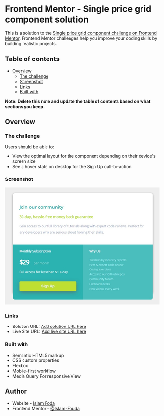 # Frontend Mentor - Single price grid component solution

This is a solution to the [Single price grid component challenge on Frontend Mentor](https://www.frontendmentor.io/challenges/single-price-grid-component-5ce41129d0ff452fec5abbbc). Frontend Mentor challenges help you improve your coding skills by building realistic projects. 

## Table of contents

- [Overview](#overview)
  - [The challenge](#the-challenge)
  - [Screenshot](#screenshot)
  - [Links](#links)
  - [Built with](#built-with)
  


**Note: Delete this note and update the table of contents based on what sections you keep.**

## Overview

### The challenge

Users should be able to:

- View the optimal layout for the component depending on their device's screen size
- See a hover state on desktop for the Sign Up call-to-action

### Screenshot

![](./images/screenshot.jpg)



### Links

- Solution URL: [Add solution URL here](https://github.com/Islam-foda/FM_Single_Price_tm)
- Live Site URL: [Add live site URL here](https://islam-foda.github.io/FM_Single_Price_tm/)


### Built with

- Semantic HTML5 markup
- CSS custom properties
- Flexbox
- Mobile-first workflow
- Media Query For responsive View

## Author

- Website - [Islam Foda](https://github.com/Islam-foda)
- Frontend Mentor - [@Islam-Fouda](https://www.frontendmentor.io/profile/Islam-foda)

